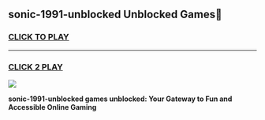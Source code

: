 
## sonic-1991-unblocked Unblocked Games👋
<h3>
<a href="https://news.freeplayer.one?title=sonic-1991-unblocked&ref=16F">CLICK TO PLAY</a></h3>
<hr>

<h3>
<a href="https://news.freeplayer.one?title=sonic-1991-unblocked&ref=16F">CLICK 2 PLAY</a>
  
</h3>

<a href="https://news.freeplayer.one?title=sonic-1991-unblocked&ref=16F/"><img src="https://clearcache.store/games.png"></a>


**sonic-1991-unblocked games unblocked: Your Gateway to Fun and Accessible Online Gaming**
